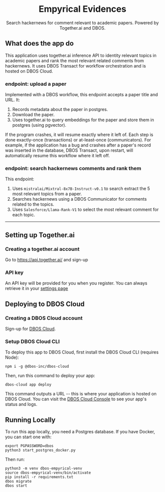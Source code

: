 <h1 align="center">Empyrical Evidences</h1>

<p align="center">
  Search hackernews for comment relevant to academic papers.
  Powered by Together.ai and DBOS.
</p>

## What does the app do

This application uses together.ai inference API to identity relevant topics in academic papers and rank the most relevant related comments from hackernews.
It uses DBOS Transact for workflow orchestration and is hosted on DBOS Cloud.

### endpoint: upload a paper

Implemented with a DBOS workflow, this endpoint accepts a paper title and URL. It:

1. Records metadata about the paper in postgres.
2. Download the paper.
3. Uses together.ai to query embeddings for the paper and store them in postgres (using pgvector).

If the program crashes, it will resume exactly where it left of. Each step is done exactly-once (transactions) or at-least-once (communicators). For example, if the application has a bug and crashes after a paper's record was inserted in the database, DBOS Transact, upon restart, will automatically resume this workflow where it left off.

### endpoint: search hackernews comments and rank them

This endpoint:

1. Uses `mistralai/Mixtral-8x7B-Instruct-v0.1` to search extract the 5 most relevant topics from a paper.
2. Searches hackernews using a DBOS Communicator for comments related to the topics.
3. Uses `Salesforce/Llama-Rank-V1` to select the most relevant comment for each topic.

---

## Setting up Together.ai

### Creating a together.ai account

Go to https://api.together.ai/ and sign-up

### API key

An API key will be provided for you when you register. You can always retrieve it in your [settings page](https://api.together.ai/settings/api-keys)

## Deploying to DBOS Cloud

### Creating a DBOS Cloud account

Sign-up for [DBOS Cloud](https://console.dbos.dev/).

### Setup DBOS Cloud CLI

To deploy this app to DBOS Cloud, first install the DBOS Cloud CLI (requires Node):

```shell
npm i -g @dbos-inc/dbos-cloud
```

Then, run this command to deploy your app:

```shell
dbos-cloud app deploy
```

This command outputs a URL -- this is where your application is hosted on DBOS Cloud.
You can visit the [DBOS Cloud Console](https://console.dbos.dev/) to see your app's status and logs.

## Running Locally

To run this app locally, you need a Postgres database.
If you have Docker, you can start one with:

```shell
export PGPASSWORD=dbos
python3 start_postgres_docker.py
```

Then run:

```shell
python3 -m venv dbos-empyrical-venv
source dbos-empyrical-venv/bin/activate
pip install -r requirements.txt
dbos migrate
dbos start
```
